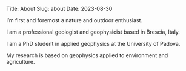 Title: About
Slug: about
Date: 2023-08-30

I’m first and foremost a nature and outdoor enthusiast.

I am a professional geologist and geophysicist based in Brescia, Italy.

I am a PhD student in applied geophysics at the University of Padova.

My research is based on geophysics applied to environment and agriculture.